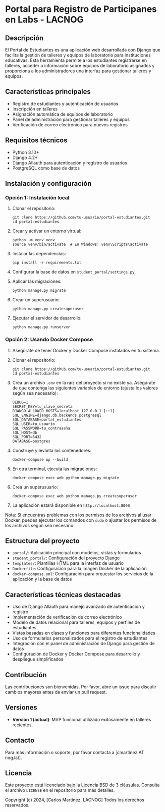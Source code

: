 # Portal para Registro de Participanes en Labs - LACNOG

## Descripción
El Portal de Estudiantes es una aplicación web desarrollada con Django que facilita la gestión de talleres y equipos de laboratorio para instituciones educativas. Esta herramienta permite a los estudiantes registrarse en talleres, acceder a información sobre equipos de laboratorio asignados y proporciona a los administradores una interfaz para gestionar talleres y equipos.

## Características principales
- Registro de estudiantes y autenticación de usuarios
- Inscripción en talleres
- Asignación automática de equipos de laboratorio
- Panel de administración para gestionar talleres y equipos
- Verificación de correo electrónico para nuevos registros

## Requisitos técnicos
- Python 3.10+
- Django 4.2+
- Django Allauth para autenticación y registro de usuarios
- PostgreSQL como base de datos

## Instalación y configuración

### Opción 1: Instalación local

1. Clonar el repositorio:
   ```
   git clone https://github.com/tu-usuario/portal-estudiantes.git
   cd portal-estudiantes
   ```

2. Crear y activar un entorno virtual:
   ```
   python -m venv venv
   source venv/bin/activate  # En Windows: venv\Scripts\activate
   ```

3. Instalar las dependencias:
   ```
   pip install -r requirements.txt
   ```

4. Configurar la base de datos en `student_portal/settings.py`

5. Aplicar las migraciones:
   ```
   python manage.py migrate
   ```

6. Crear un superusuario:
   ```
   python manage.py createsuperuser
   ```

7. Ejecutar el servidor de desarrollo:
   ```
   python manage.py runserver
   ```

### Opción 2: Usando Docker Compose

1. Asegúrate de tener Docker y Docker Compose instalados en tu sistema.

2. Clonar el repositorio:
   ```
   git clone https://github.com/tu-usuario/portal-estudiantes.git
   cd portal-estudiantes
   ```

3. Crea un archivo `.env` en la raíz del proyecto si no existe ya. Asegúrate de que contenga las siguientes variables de entorno (ajusta los valores según sea necesario):
   ```
   DEBUG=1
   SECRET_KEY=tu_clave_secreta
   DJANGO_ALLOWED_HOSTS=localhost 127.0.0.1 [::1]
   SQL_ENGINE=django.db.backends.postgresql
   SQL_DATABASE=portal_estudiantes
   SQL_USER=tu_usuario
   SQL_PASSWORD=tu_contraseña
   SQL_HOST=db
   SQL_PORT=5432
   DATABASE=postgres
   ```

4. Construye y levanta los contenedores:
   ```
   docker-compose up --build
   ```

5. En otra terminal, ejecuta las migraciones:
   ```
   docker-compose exec web python manage.py migrate
   ```

6. Crea un superusuario:
   ```
   docker-compose exec web python manage.py createsuperuser
   ```

7. La aplicación estará disponible en `http://localhost:8000`

Nota: Si encuentras problemas con los permisos de los archivos al usar Docker, puedes ejecutar los comandos con `sudo` o ajustar los permisos de los archivos según sea necesario.

## Estructura del proyecto
- `portal/`: Aplicación principal con modelos, vistas y formularios
- `student_portal/`: Configuración del proyecto Django
- `templates/`: Plantillas HTML para la interfaz de usuario
- `Dockerfile`: Configuración para la imagen Docker de la aplicación
- `docker-compose.yml`: Configuración para orquestar los servicios de la aplicación y la base de datos

## Características técnicas destacadas
- Uso de Django Allauth para manejo avanzado de autenticación y registro
- Implementación de verificación de correo electrónico
- Modelo de datos relacional para talleres, equipos y perfiles de estudiantes
- Vistas basadas en clases y funciones para diferentes funcionalidades
- Uso de formularios personalizados para el registro de estudiantes
- Integración con el panel de administración de Django para gestión de datos
- Configuración de Docker y Docker Compose para desarrollo y despliegue simplificados

## Contribución
Las contribuciones son bienvenidas. Por favor, abre un issue para discutir cambios mayores antes de enviar un pull request.

## Versiones
- **Versión 1 (actual)**: MVP funcional utilizado exitosamente en talleres recientes.

## Contacto
Para más información o soporte, por favor contacta a [cmartinez AT nog.lat].

## Licencia
Este proyecto está licenciado bajo la Licencia BSD de 3 cláusulas. Consulta el archivo `LICENSE` en el repositorio para más detalles.

Copyright (c) 2024, [Carlos Martinez, LACNOG]
Todos los derechos reservados.

